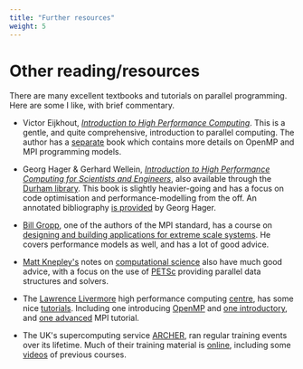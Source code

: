 ```yaml
---
title: "Further resources"
weight: 5
---
```


# Other reading/resources

There are many excellent textbooks and tutorials on parallel
programming. Here are some I like, with brief commentary.

- Victor Eijkhout, [_Introduction to High Performance
  Computing_](https://pages.tacc.utexas.edu/~eijkhout/istc/istc.html).
  This is a gentle, and quite comprehensive, introduction to parallel
  computing. The author has a
  [separate](https://pages.tacc.utexas.edu/~eijkhout/pcse/html/index.html)
  book which contains more details on OpenMP and MPI programming
  models.
  
- Georg Hager & Gerhard Wellein, [_Introduction to High Performance
  Computing for Scientists and
  Engineers_](https://www.routledge.com/Introduction-to-High-Performance-Computing-for-Scientists-and-Engineers/Hager-Wellein/p/book/9781439811924),
  also available through the [Durham
  library](http://discover.durham.ac.uk/permalink/f/120t0fg/44DUR_LMS_DS.b27801512).
  This book is slightly heavier-going and has a focus on code
  optimisation and performance-modelling from the off. An annotated
  bibliography [is provided](https://blogs.fau.de/hager/hpc-book) by
  Georg Hager.

- [Bill Gropp](http://wgropp.cs.illinois.edu), one of the authors of
  the MPI standard, has a course on [designing and building
  applications for extreme scale
  systems](http://wgropp.cs.illinois.edu/courses/cs598-s16/index.htm).
  He covers performance models as well, and has a lot of good advice.

- [Matt Knepley's](https://cse.buffalo.edu/~knepley/) notes on
  [computational
  science](https://cse.buffalo.edu/~knepley/classes/caam519/CSBook.pdf)
  also have much good advice, with a focus on the use of
  [PETSc](https://www.petsc.org/) providing parallel data
  structures and solvers.

- The [Lawrence Livermore](https://www.llnl.gov) high performance
  computing [centre](https://hpc.llnl.gov/user-portal), has some nice
  [tutorials](https://hpc.llnl.gov/training/tutorials). Including one
  introducing [OpenMP](https://hpc.llnl.gov/tuts/openMP/)
  and [one introductory](https://hpc-tutorials.llnl.gov/mpi/), and
  [one
  advanced](https://hpc.llnl.gov/sites/default/files/DavidCronkSlides.pdf)
  MPI tutorial.
  
- The UK's supercomputing service [ARCHER](https://www.archer.ac.uk/),
  ran regular training events over its lifetime. Much of their
  training material is
  [online](https://www.archer.ac.uk/training/online/), including some
  [videos](https://www.youtube.com/channel/UCTxEcvOVT_Jd3iBC_kF_UqQ)
  of previous courses.

